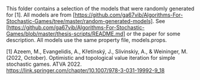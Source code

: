This folder contains a selection of the models that were randomly generated for \[1\].
All models are from [https://github.com/ga67vib/Algorithms-For-Stochastic-Games/tree/master/random-generated-models].
See [https://github.com/ga67vib/Algorithms-For-Stochastic-Games/blob/master/thesis-scripts/README.md] or the paper for some description.
All models use the same property file, models.props.


\[1\] Azeem, M., Evangelidis, A., Křetínský, J., Slivinskiy, A., & Weininger, M. (2022, October). Optimistic and topological value iteration for simple stochastic games. ATVA 2022. https://link.springer.com/chapter/10.1007/978-3-031-19992-9_18

